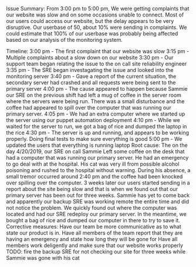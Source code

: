 Issue Summary:
        From 3:00 pm to 5:00 pm, We were getting complaints that our website was slow and on some occasions unable to connect. Most of our users could access our website, but the delay appears to be very disruptive. Our userbase of 50, about 10% were sending in complaints. We could estimate that 100% of our userbase was probably being affected based on our analysis of the monitoring system.

Timeline:
        3:00 pm - The first complaint that our website was slow
        3:15 pm - Multiple complaints about a slow down on our website
        3:30 pm - Our support team began relating the issue to the on call site reliability engineer
        3:35 pm - The SRE began investagating the issue and looked into the monitoring server
        3:40 pm - Gave a report of the current situation, the secondary server had crashed and all requests were being sent to the primary server
        4:00 pm - The cause appeared to happen because Sammie our SRE on the previous shift had left a mug of coffee in the server room where the servers were being run.
                        There was a small disturbance and the coffee had appeared to spill over the computer that was running our primary server.
        4:05 pm - We had an extra computer where we started up the server using our puppet automation deployment
        4:10 pm - While we waited for the server to run, we got a bag of rice and dumped the laptop in the rice
        4:30 pm - The server is up and running, and appears to be working properly. Doing final tests to make sure everything is good
        5:00 pm - We updated the users that everything is running laptop
Root cause:
        The on the day 4/20/2019, our SRE on call Sammie Left some coffee on the desk that had a computer that was running our primary server. He had an emergency to go deal with at the hospital. His cat was very ill from possible alcohol poisoning and rushed to the hospital without warning. During his absence, a small tremor  occurred around 2:40 pm and the coffee had been knocked over spilling over the computer. 3 weeks later our users started sending in a report about the site being slow and that is when we found out that our primary server has been out for three weeks. Sammie has yet to come back and apparently our backup SRE was working remote the entire time and did not notice the problem. We quickly found out where the computer was located and had our SRE redeploy our primary server. In the meantime, we bought a bag of rice and dumped our computer in there to try to save it.
Corrective measures:
        Have our team be more communicative as to what state our product is in.
        Have all members of the team report that they are having an emergency and state how long they will be gone for
        Have all members work deligently and make sure that our website works properly
        TODO: fire the backup SRE for not checking our site for three weeks while Sammie was gone with his cat

